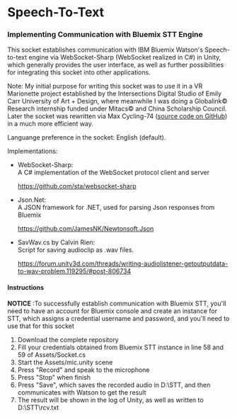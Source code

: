# Speech-To-Text
<h3>Implementing Communication with Bluemix STT Engine</h3>

<p>This socket establishes communication with IBM Bluemix Watson's Speech-to-text engine via WebSocket-Sharp (WebSocket realized in C#) in Unity, which generally provides the user interface, as well as further possibilities for integrating this socket into other applications.</p>

<p>Note: My initial purpose for writing this socket was to use it in a VR Marionette project established by the Intersections Digital Studio of Emily Carr University of Art + Design, where meanwhile I was doing a Globalink&copy; Research internship funded under Mitacs&copy; and China Scholarship Council. Later the socket was rewritten via Max Cycling-74 (<a href="https://github.com/gl14916/Speech-to-Text_via_Max">source code on GitHub</a>) in a much more efficient way.</p>

<p>Languange preference in the socket: English (default).</p>

<p>Implementations: </p>
<ul>
    <li><p>WebSocket-Sharp:<br/>A C# implementation of the WebSocket protocol client and server</p>
    <p><a href="https://github.com/sta/websocket-sharp">https://github.com/sta/websocket-sharp</a></p></li>
    <li><p>Json.Net:<br>A JSON framework for .NET, used for parsing Json responses from Bluemix</p>
    <p><a href="https://github.com/JamesNK/Newtonsoft.Json">https://github.com/JamesNK/Newtonsoft.Json</a></p></li>
    <li><p>SavWav.cs by Calvin Rien:<br/>Script for saving audioclip as .wav files.</p>
    <p><a href="https://forum.unity3d.com/threads/writing-audiolistener-getoutputdata-to-wav-problem.119295/#post-806734">https://forum.unity3d.com/threads/writing-audiolistener-getoutputdata-to-wav-problem.119295/#post-806734</a></p></li>
</ul>

<h4>Instructions</h4>
<p><b>NOTICE</b> :To successfully establish communication with Bluemix STT, you'll need to have an account for Bluemix console and create an instance for STT, which assigns a credential username and password, and you'll need to use that for this socket</p>
<ol>
    <li>Download the complete repository</li>
    <li>Fill your credentials obtained from Bluemix STT instance in line 58 and 59 of Assets/Socket.cs</li>
    <li>Start the Assets/mic.unity scene</li>
    <li>Press "Record" and speak to the microphone</li>
    <li>Press "Stop" when finish</li>
    <li>Press "Save", which saves the recorded audio in D:\STT, and then communicates with Watson to get the result</li>
    <li>The result will be shown in the log of Unity, as well as written to D:\STT\rcv.txt</li>
</ol>

